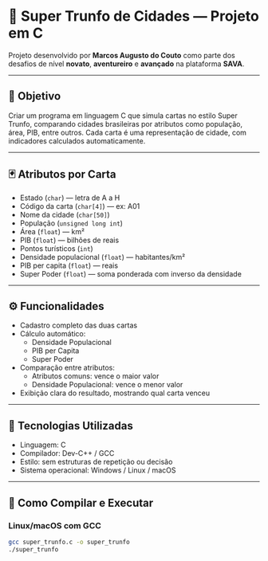 # 🌆 Super Trunfo de Cidades — Projeto em C

Projeto desenvolvido por **Marcos Augusto do Couto** como parte dos desafios de nível **novato**, **aventureiro** e **avançado** na plataforma **SAVA**.

---

## 🎯 Objetivo

Criar um programa em linguagem C que simula cartas no estilo Super Trunfo, comparando cidades brasileiras por atributos como população, área, PIB, entre outros. Cada carta é uma representação de cidade, com indicadores calculados automaticamente.

---

## 🃏 Atributos por Carta

- Estado (`char`) — letra de A a H  
- Código da carta (`char[4]`) — ex: A01  
- Nome da cidade (`char[50]`)  
- População (`unsigned long int`)  
- Área (`float`) — km²  
- PIB (`float`) — bilhões de reais  
- Pontos turísticos (`int`)  
- Densidade populacional (`float`) — habitantes/km²  
- PIB per capita (`float`) — reais  
- Super Poder (`float`) — soma ponderada com inverso da densidade

---

## ⚙️ Funcionalidades

- Cadastro completo das duas cartas  
- Cálculo automático:
  - Densidade Populacional  
  - PIB per Capita  
  - Super Poder  
- Comparação entre atributos:
  - Atributos comuns: vence o maior valor  
  - Densidade Populacional: vence o menor valor  
- Exibição clara do resultado, mostrando qual carta venceu

---

## 🧪 Tecnologias Utilizadas

- Linguagem: C  
- Compilador: Dev-C++ / GCC  
- Estilo: sem estruturas de repetição ou decisão  
- Sistema operacional: Windows / Linux / macOS

---

## 🚀 Como Compilar e Executar

### Linux/macOS com GCC
```bash
gcc super_trunfo.c -o super_trunfo
./super_trunfo